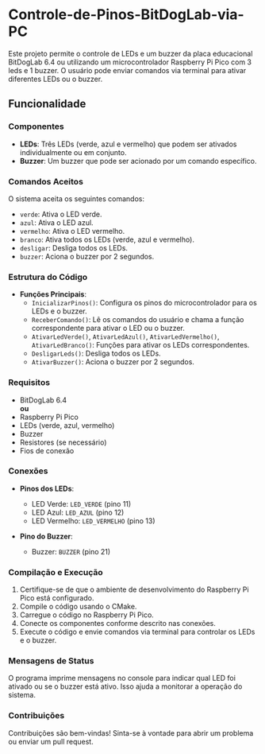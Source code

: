 # Controle-de-Pinos-BitDogLab-via-PC

Este projeto permite o controle de LEDs e um buzzer da placa educacional BitDogLab 6.4 ou utilizando um microcontrolador Raspberry Pi Pico com 3 leds e 1 buzzer. O usuário pode enviar comandos via terminal para ativar diferentes LEDs ou o buzzer.

## Funcionalidade

### Componentes

- **LEDs**: Três LEDs (verde, azul e vermelho) que podem ser ativados individualmente ou em conjunto.
- **Buzzer**: Um buzzer que pode ser acionado por um comando específico.

### Comandos Aceitos

O sistema aceita os seguintes comandos:

- `verde`: Ativa o LED verde.
- `azul`: Ativa o LED azul.
- `vermelho`: Ativa o LED vermelho.
- `branco`: Ativa todos os LEDs (verde, azul e vermelho).
- `desligar`: Desliga todos os LEDs.
- `buzzer`: Aciona o buzzer por 2 segundos.

### Estrutura do Código

- **Funções Principais**:
  - `InicializarPinos()`: Configura os pinos do microcontrolador para os LEDs e o buzzer.
  - `ReceberComando()`: Lê os comandos do usuário e chama a função correspondente para ativar o LED ou o buzzer.
  - `AtivarLedVerde()`, `AtivarLedAzul()`, `AtivarLedVermelho()`, `AtivarLedBranco()`: Funções para ativar os LEDs correspondentes.
  - `DesligarLeds()`: Desliga todos os LEDs.
  - `AtivarBuzzer()`: Aciona o buzzer por 2 segundos.

### Requisitos

- BitDogLab 6.4 <br/>
   **ou**
- Raspberry Pi Pico
- LEDs (verde, azul, vermelho)
- Buzzer
- Resistores (se necessário)
- Fios de conexão

### Conexões

- **Pinos dos LEDs**:
  - LED Verde: `LED_VERDE` (pino 11)
  - LED Azul: `LED_AZUL` (pino 12)
  - LED Vermelho: `LED_VERMELHO` (pino 13)

- **Pino do Buzzer**:
  - Buzzer: `BUZZER` (pino 21)

### Compilação e Execução

1. Certifique-se de que o ambiente de desenvolvimento do Raspberry Pi Pico está configurado.
2. Compile o código usando o CMake.
3. Carregue o código no Raspberry Pi Pico.
4. Conecte os componentes conforme descrito nas conexões.
5. Execute o código e envie comandos via terminal para controlar os LEDs e o buzzer.

### Mensagens de Status

O programa imprime mensagens no console para indicar qual LED foi ativado ou se o buzzer está ativo. Isso ajuda a monitorar a operação do sistema.

### Contribuições

Contribuições são bem-vindas! Sinta-se à vontade para abrir um problema ou enviar um pull request.

